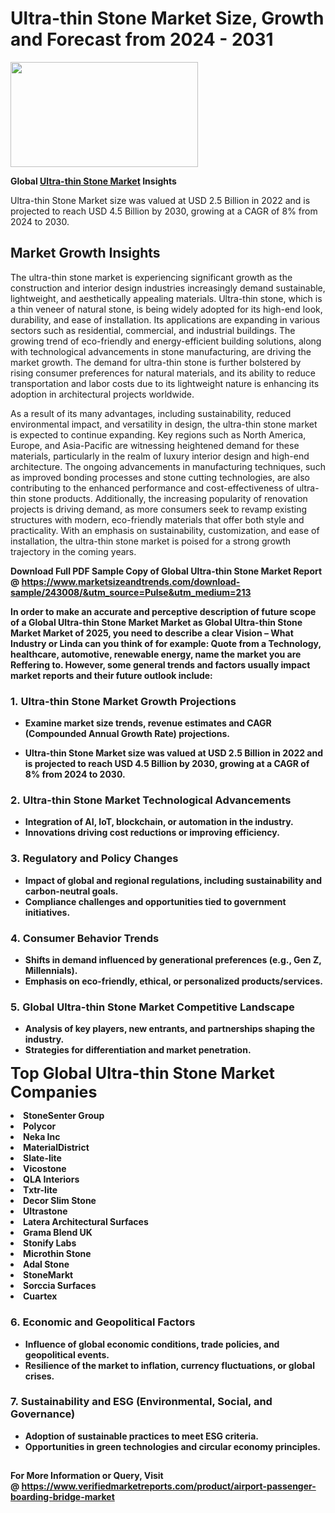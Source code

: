 <H1>Ultra-thin Stone Market Size, Growth and Forecast from 2024 - 2031</H1><img class="aligncenter size-medium wp-image-584254" src="https://thirdeyenews.in/wp-content/uploads/2024/09/Global-Market-Research-300x168.jpeg" alt="" width="300" height="168" /><p><strong>Global&nbsp;<a href="https://www.marketsizeandtrends.com/download-sample/243008/&amp;utm_source=Pulse&amp;utm_medium=213">Ultra-thin Stone Market</a> Insights</strong></p><p>Ultra-thin Stone Market size was valued at USD 2.5 Billion in 2022 and is projected to reach USD 4.5 Billion by 2030, growing at a CAGR of 8% from 2024 to 2030.</p><p><h2>Market Growth Insights</h2> <p>The ultra-thin stone market is experiencing significant growth as the construction and interior design industries increasingly demand sustainable, lightweight, and aesthetically appealing materials. Ultra-thin stone, which is a thin veneer of natural stone, is being widely adopted for its high-end look, durability, and ease of installation. Its applications are expanding in various sectors such as residential, commercial, and industrial buildings. The growing trend of eco-friendly and energy-efficient building solutions, along with technological advancements in stone manufacturing, are driving the market growth. The demand for ultra-thin stone is further bolstered by rising consumer preferences for natural materials, and its ability to reduce transportation and labor costs due to its lightweight nature is enhancing its adoption in architectural projects worldwide.</p> <p><strong></strong></p> <p>As a result of its many advantages, including sustainability, reduced environmental impact, and versatility in design, the ultra-thin stone market is expected to continue expanding. Key regions such as North America, Europe, and Asia-Pacific are witnessing heightened demand for these materials, particularly in the realm of luxury interior design and high-end architecture. The ongoing advancements in manufacturing techniques, such as improved bonding processes and stone cutting technologies, are also contributing to the enhanced performance and cost-effectiveness of ultra-thin stone products. Additionally, the increasing popularity of renovation projects is driving demand, as more consumers seek to revamp existing structures with modern, eco-friendly materials that offer both style and practicality. With an emphasis on sustainability, customization, and ease of installation, the ultra-thin stone market is poised for a strong growth trajectory in the coming years.</p> <p><strong></p><p><span class=""><strong>Download Full PDF Sample Copy of Global Ultra-thin Stone Market Report</strong> @ <a href="https://www.marketsizeandtrends.com/download-sample/243008/&amp;utm_source=Pulse&amp;utm_medium=213" target="_blank">https://www.marketsizeandtrends.com/download-sample/243008/&amp;utm_source=Pulse&amp;utm_medium=213</a></span></p><p>In order to make an accurate and perceptive description of future scope of a Global&nbsp;Ultra-thin Stone Market Market as Global&nbsp;Ultra-thin Stone Market Market of 2025, you need to describe a clear Vision &ndash; What Industry or Linda can you think of for example: Quote from a Technology, healthcare, automotive, renewable energy, name the market you are Reffering to. However, some general trends and factors usually impact market reports and their future outlook include:</p><h3>1.&nbsp;<strong>Ultra-thin Stone Market Growth Projections</strong></h3><ul><li>Examine market size trends, revenue estimates and CAGR (Compounded Annual Growth Rate) projections.</li><li><p>Ultra-thin Stone Market size was valued at USD 2.5 Billion in 2022 and is projected to reach USD 4.5 Billion by 2030, growing at a CAGR of 8% from 2024 to 2030.</p></li></ul><h3>2.&nbsp;<strong>Ultra-thin Stone Market Technological Advancements</strong></h3><ul><li>Integration of AI, IoT, blockchain, or automation in the industry.</li><li>Innovations driving cost reductions or improving efficiency.</li></ul><h3>3.&nbsp;<strong>Regulatory and Policy Changes</strong></h3><ul><li>Impact of global and regional regulations, including sustainability and carbon-neutral goals.</li><li>Compliance challenges and opportunities tied to government initiatives.</li></ul><h3>4.&nbsp;<strong>Consumer Behavior Trends</strong></h3><ul><li>Shifts in demand influenced by generational preferences (e.g., Gen Z, Millennials).</li><li>Emphasis on eco-friendly, ethical, or personalized products/services.</li></ul><h3>5.&nbsp;<strong>Global Ultra-thin Stone Market Competitive Landscape</strong></h3><ul><li>Analysis of key players, new entrants, and partnerships shaping the industry.</li><li>Strategies for differentiation and market penetration.</li></ul><p data-pm-slice="1 1 []"><span style="color: inherit; font-family: inherit; font-size: 25px;">Top Global Ultra-thin Stone Market Companies</span></p><div class="" data-test-id=""><p><li>StoneSenter Group</li><li> Polycor</li><li> Neka Inc</li><li> MaterialDistrict</li><li> Slate-lite</li><li> Vicostone</li><li> QLA Interiors</li><li> Txtr-lite</li><li> Decor Slim Stone</li><li> Ultrastone</li><li> Latera Architectural Surfaces</li><li> Grama Blend UK</li><li> Stonify Labs</li><li> Microthin Stone</li><li> Adal Stone</li><li> StoneMarkt</li><li> Sorccia Surfaces</li><li> Cuartex</li></p></div><h3>6.&nbsp;<strong>Economic and Geopolitical Factors</strong></h3><ul><li>Influence of global economic conditions, trade policies, and geopolitical events.</li><li>Resilience of the market to inflation, currency fluctuations, or global crises.</li></ul><h3>7.&nbsp;<strong>Sustainability and ESG (Environmental, Social, and Governance)</strong></h3><ul><li>Adoption of sustainable practices to meet ESG criteria.</li><li>Opportunities in green technologies and circular economy principles.</li></ul><h2><strong style="font-size: 14px;">For More Information or Query, Visit @&nbsp;</strong><a style="background-color: #ffffff; font-size: 14px;" href="https://www.marketsizeandtrends.com/report/ultra-thin-stone-market/" target="_blank">https://www.verifiedmarketreports.com/product/airport-passenger-boarding-bridge-market</a></h2>
